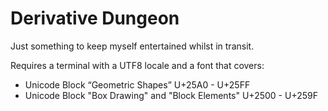 # Derivative Dungeon 
Just something to keep myself entertained whilst in transit.

Requires a terminal with a UTF8 locale and a font that covers:  
- Unicode Block “Geometric Shapes” U+25A0 - U+25FF  
- Unicode Block "Box Drawing" and "Block Elements" U+2500 - U+259F  
